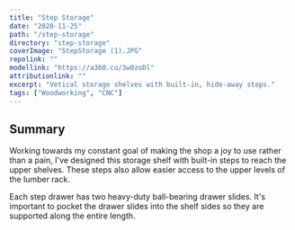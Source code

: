 ```yaml
---
title: "Step Storage"
date: "2020-11-25"
path: "/step-storage"
directory: "step-storage"
coverImage: "StepStorage (1).JPG"
repolink: ""
modellink: "https://a360.co/3w0zoDl"
attributionlink: ""
excerpt: "Vetical storage shelves with built-in, hide-away steps."
tags: ["Woodworking", "CNC"]
---
```


## Summary

Working towards my constant goal of making the shop a joy to use rather than a pain, I've designed this storage shelf with built-in steps to reach the upper shelves. These steps also allow easier access to the upper levels of the lumber rack.

Each step drawer has two heavy-duty ball-bearing drawer slides. It's important to pocket the drawer slides into the shelf sides so they are supported along the entire length.